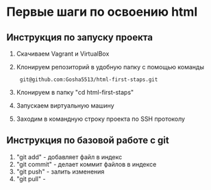 # Первые шаги по освоению html 
## Инструкция по запуску проекта 
1. Скачиваем Vagrant и VirtualBox
2. Клонируем репозиторий в удобную папку с помощью команды

        git@github.com:Gosha5513/html-first-staps.git
1. Клонируем в папку  "cd html-first-staps"
1. Запускаем виртуальную машину      
1. Заходим в командную строку проекта по SSH протоколу   
## Инструкция по базовой работе с git
1.    "git add" - добавляет файл в индекс
1.    "git commit" - делает коммит файлов в индексе 
1.    "git push" - залить изменения
1.    "git pull" -
